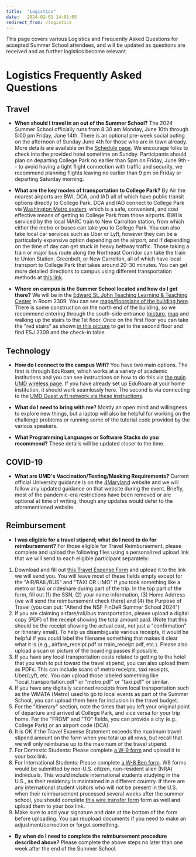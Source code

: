 ```yaml
---
title:  "Logistics"
date:   2024-02-01 14:01:05
redirect_from: /logistics
---
```


This page covers various Logistics and Frequently Asked Questions for accepted Summer School attendees, and will be updated as questions are received and as further logistics become relevant.

# Logistics Frequently Asked Questions


## Travel
* **When should I travel in an out of the Summer School?** The 2024 Summer School officially runs from 8:30 am Monday, June 10th through 5:00 pm Friday, June 14th. There is an optional pre-week social outing on the afternoon of Sunday June 4th for those who are in town already. More details are available on the [Schedule page](../schedule). We encourage folks to check into the provided hotel sometime on Sunday. Participants should plan on departing College Park no earlier than 5pm on Friday, June 9th -- to avoid having a tight flight connection with traffic and security, we recommend planning flights leaving no earlier than 9 pm on Friday or departing Saturday morning.

* **What are the key modes of transportation to College Park?** By Air the nearest airports are BWI, DCA, and IAD all of which have public transit options directly to College Park. DCA and IAD connect to College Park via [Washington Metro system](https://www.wmata.com/rider-guide/airport-and-rail/), which is a safe, convenient, and cost effective means of getting to College Park from those airports. BWI is serviced by the local MARC train to New Carrolton station, from which either the metro or buses can take you to College Park. You can also take local car services such as Uber or Lyft, however they can be a particularly expensive option depending on the airport, and if depending on the time of day can get stuck in heavy beltway traffic. Those taking a train or major bus route along the Northeast Corridor can take the train to Union Station, Greenbelt, or New Carrolton, all of which have local transport to College Park that takes around 20-30 minutes. You can get more detailed directions to campus using different transportation methods at [this link](https://cscamm.umd.edu/drupal/about-us/visitors-guide/directions/campus-airports.html).

* **Where on campus is the Summer School located and how do I get there?** We will be in the [Edward St. John Teaching Learning & Teaching Center](https://esj.umd.edu/) in Room 2309. You can see [maps/floorplans of the building here](https://esj.umd.edu/main-navigation/spaces/building-maps). There is some construction on the north end of the building, so we recommend entering through the south-side entrance ([picture](https://esj.umd.edu/sites/default/files/styles/large/public/inline-images/llxLuRa4esrnYSAFT2b3qn4XFMBFkh5YpO9rlp68pTI5ZDANev.jpg?itok=YUn0rH3d), [map](https://www.google.com/maps/@38.986743,-76.941666,19.83z) and walking up the stairs to the 1st floor. Once on the first floor you can take the "red stairs" as shown [in this picture](https://esj.umd.edu/sites/default/files/inline-images/ugA04dyA8ZpqSHupJaSctYGfYEi7fxN3GNfitZPWPTyjAFw81I.jpg) to get to the second floor and find ESJ 2309 and the check-in table.

## Technology
* **How do I connect to the campus Wifi?** You have two main options. The first is through EduRoam, which works at a variety of academic institutions and you can see instructions on how to do this via [the main UMD wireless page](https://connect.umd.edu/). If you have already set up EduRoam at your home institution, it should work seamlessly here. The second is via connecting to the [UMD Guest wifi network via these instructions](https://itsupport.umd.edu/itsupport?id=kb_article&sysparm_article=KB0012824&sys_kb_id=362f93681b93cd90642d5287624bcb2b&spa=1).

* **What do I need to bring with me?** Mostly an open mind and willingness to explore new things, but a laptop will also be helpful for working on the challenge problems or running some of the tutorial code provided by the various speakers.

* **What Programming Languages or Software Stacks do you recommend?** These details will be updated closer to the time.

## COVID-19
* **What are UMD's Vaccination/Testing/Masking Requirements?** Current official University guidance is on the [4Maryland](https://umd.edu/4Maryland) website and we will follow any updated guidance on that website during the event. Briefly, most of the pandemic-era restrictions have been removed or are optional at time of writing, though any updates would defer to the aforementioned website.

## Reimbursement
* **I was eligible for a travel stipend; what do I need to do for reimbursement?** For those eligible for Travel Reimbursement, please complete and upload the following files using a personalized upload link that we will send to each eligible participant separately:
1. Download and fill out [this Travel Expense Form](https://clarknet.eng.umd.edu/sites/default/files/documents/Mechanical/docs/travel-expense-statement2016.pdf) and upload it to the link we will send you. You will leave most of these fields empty except for the "AIR/RAIL/BUS" and "TAXI OR LIMO" if you took something like a metro or taxi or rideshare during part of the trip. In the top part of the form, fill out (1) the SSN, (2) your name information, (3) Home Address (we will send the reimbursement check there) and (4) the Purpose of Travel (you can put: "Attend the NSF FinDeR Summer School 2024")
2. If you are claiming airfare/rail/bus transportation, please upload a digital copy (PDF) of the receipt showing the total amount paid. (Note that this should be the receipt showing the actual cost, not just a "confirmation" or itinerary email). To help us disambiguate various receipts, it would be helpful if you could label the filename something that makes it clear what it is (e.g., airfare_receipt.pdf or train_receipt.pdf, etc.). Please also upload a scan or picture of the boarding passes if possible.
3. If you have any local transportation costs related to getting to the hotel that you wish to put toward the travel stipend, you can also upload them as PDFs. This can include scans of metro receipts, taxi receipts, Uber/Lyft, etc. You can upload those labeled something like "local_transportation.pdf" or "metro.pdf" or "taxi.pdf" or similar.
4. If you have any digitally scanned receipts from local transportation such as the WMATA (Metro) used to go to local events as part of the Summer School, you can upload them here for inclusion in the travel budget.
5. For the "Itinerary" section, note the times that you left your original point of departure and arrived at College Park, and vice versa for your trip home. For the "FROM" and "TO" fields, you can provide a city (e.g., College Park) or an airport code (DCA).
6. It is OK if the Travel Expense Statement exceeds the maximum travel stipend amount on the form when you total up all rows, but recall that we will only reimburse up to the maximum of the travel stipend.
7. For Domestic Students: Please complete [a W-9 form](https://www.irs.gov/pub/irs-pdf/fw9.pdf) and upload it to your box link.
8. For International Students: Please complete [a W-8 Ben form](https://www.irs.gov/pub/irs-pdf/fw8ben.pdf). W8 forms would be submitted by non-U.S. citizen, non-resident alien (NRA) individuals. This would include international students studying in the U.S., as their residency is maintained in a different country. If there are any international student visitors who will not be present in the U.S. when their reimbursement processed several weeks after the summer school, you should complete [this wire transfer form](https://drive.google.com/file/d/1H1NL-ootC0JSPbZ8U9FaIyYbJ9GL891F/view?usp=sharing) form as well and upload them to your box link.
9. Make sure to add your signature and date at the bottom of the form before uploading. You can reupload documents if you need to make an adjustment/correction or forgot something.

* **By when do I need to complete the reimbursement procedure described above?** Please complete the above steps no later than one week after the end of the Summer School.
